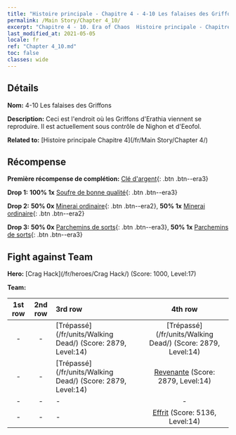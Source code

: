 ```yaml
---
title: "Histoire principale - Chapitre 4 - 4-10 Les falaises des Griffons"
permalink: /Main Story/Chapter 4_10/
excerpt: "Chapitre 4 - 10. Era of Chaos  Histoire principale - Chapitre 4_10. 4-10 Les falaises des Griffons"
last_modified_at: 2021-05-05
locale: fr
ref: "Chapter 4_10.md"
toc: false
classes: wide
---
```


## Détails

 **Nom:** 4-10 Les falaises des Griffons

 **Description:** Ceci est l'endroit où les Griffons d'Erathia viennent se reproduire. Il est actuellement sous contrôle de Nighon et d'Eeofol.

 **Related to:** [Histoire principale Chapitre 4](/fr/Main Story/Chapter 4/)

## Récompense

 **Première récompense de complétion:** [Clé d'argent](/ItemsFR/con_693/){: .btn .btn--era3}

 **Drop 1:** **100% 1x** [Soufre de bonne qualité](/ItemsFR/mat_15/){: .btn .btn--era3}

 **Drop 2:** **50% 0x** [Minerai ordinaire](/ItemsFR/mat_6/){: .btn .btn--era2}, **50% 1x** [Minerai ordinaire](/ItemsFR/mat_6/){: .btn .btn--era2}

 **Drop 3:** **50% 0x** [Parchemins de sorts](/ItemsFR/con_694/){: .btn .btn--era3}, **50% 1x** [Parchemins de sorts](/ItemsFR/con_694/){: .btn .btn--era3}


## Fight against Team
 **Hero:** [Crag Hack](/fr/heroes/Crag Hack/) (Score: 1000, Level:17)

 **Team:**


  | 1st row | 2nd row | 3rd row | 4th row |
  |:----:|:----:|:----|:----:|
  | - | - | [Trépassé](/fr/units/Walking Dead/) (Score: 2879, Level:14)  | [Trépassé](/fr/units/Walking Dead/) (Score: 2879, Level:14)  |
  | - | - | [Trépassé](/fr/units/Walking Dead/) (Score: 2879, Level:14)  | [Revenante](/fr/units/Wight/) (Score: 2879, Level:14)  |
  | - | - | - | - |
  | - | - | - | [Effrit](/fr/units/Efreeti/) (Score: 5136, Level:14)  |


